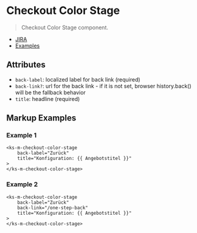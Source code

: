 # Checkout Color Stage

> Checkout Color Stage component.

- [JIRA](https://jira.migros.net/browse/MIDUWEB-735)
- [Examples](../../pages/CheckoutColorStage.html)

## Attributes
- `back-label`: localized label for back link (required)
- `back-link?`: url for the back link - if it is not set, browser history.back() will be the fallback behavior
- `title`: headline (required)

## Markup Examples

### Example 1

```
<ks-m-checkout-color-stage 
    back-label="Zurück" 
    title="Konfiguration: {{ Angebotstitel }}"
>
</ks-m-checkout-color-stage>
```

### Example 2

```
<ks-m-checkout-color-stage 
    back-label="Zurück" 
    back-link="/one-step-back"
    title="Konfiguration: {{ Angebotstitel }}"
>
</ks-m-checkout-color-stage>
```
